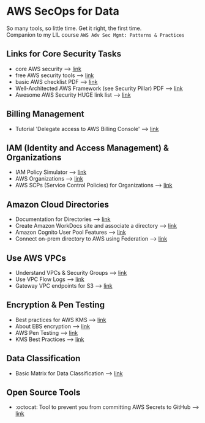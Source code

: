 # AWS SecOps for Data

So many tools, so little time. Get it right, the first time.  
Companion to my LIL course `AWS Adv Sec Mgmt: Patterns & Practices`    

## Links for Core Security Tasks
- core AWS security --> [link](https://aws.amazon.com/security/)
- free AWS security tools --> [link](https://aws.amazon.com/free/security)
- basic AWS checklist PDF --> [link](https://d1.awsstatic.com/whitepapers/Security/AWS_Security_Checklist.pdf)
- Well-Architected AWS Framework (see Security Pillar) PDF --> [link](https://docs.aws.amazon.com/pdfs/wellarchitected/latest/framework/wellarchitected-framework.pdf#welcome)
- Awesome AWS Security HUGE link list --> [link](https://github.com/jassics/awesome-aws-security)

## Billing Management
- Tutorial 'Delegate access to AWS Billing Console' --> [link](https://docs.aws.amazon.com/IAM/latest/UserGuide/tutorial_billing.html)

## IAM (Identity and Access Management) & Organizations
- IAM Policy Simulator --> [link](https://policysim.aws.amazon.com)
- AWS Organizations --> [link](https://aws.amazon.com/organizations/)
- AWS SCPs (Service Control Policies) for Organizations --> [link](https://docs.aws.amazon.com/organizations/latest/userguide/orgs_manage_policies_scps.html)

## Amazon Cloud Directories
- Documentation for Directories --> [link](https://docs.aws.amazon.com/directoryservice/latest/admin-guide/directory_amazon_cd.html)
- Create Amazon WorkDocs site and associate a directory --> [link](https://docs.aws.amazon.com/workdocs/latest/adminguide/cloud_quick_start.html)
- Amazon Cognito User Pool Features --> [link](https://aws.amazon.com/blogs/security/how-to-use-new-advanced-security-features-for-amazon-cognito-user-pools/)
- Connect on-prem directory to AWS using Federation --> [link](https://aws.amazon.com/blogs/security/how-to-connect-your-on-premises-active-directory-to-aws-using-ad-connector/)

## Use AWS VPCs
- Understand VPCs & Security Groups --> [link](https://docs.aws.amazon.com/AmazonVPC/latest/UserGuide/VPC_SecurityGroups.html)
- Use VPC Flow Logs --> [link](https://docs.aws.amazon.com/AmazonVPC/latest/UserGuide/flow-logs.html)
- Gateway VPC endpoints for S3 --> [link](https://docs.aws.amazon.com/vpc/latest/privatelink/vpc-endpoints-s3.html)

## Encryption & Pen Testing
- Best practices for AWS KMS --> [link](https://d1.awsstatic.com/whitepapers/aws-kms-best-practices.pdf)
- About EBS encryption --> [link](https://docs.aws.amazon.com/AWSEC2/latest/UserGuide/EBSEncryption.html)
- AWS Pen Testing --> [link](https://aws.amazon.com/security/penetration-testing/)
- KMS Best Practices --> [link](https://d1.awsstatic.com/whitepapers/aws-kms-best-practices.pdf)

## Data Classification
- Basic Matrix for Data Classification --> [link](https://docs.aws.amazon.com/whitepapers/latest/data-classification/data-classification-models-and-schemes.html)

## Open Source Tools
- :octocat: Tool to prevent you from committing AWS Secrets to GitHub --> [link](https://github.com/awslabs/git-secrets)
